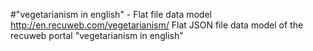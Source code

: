 #"vegetarianism in english" - Flat file data model
http://en.recuweb.com/vegetarianism/
Flat JSON file data model of the recuweb portal "vegetarianism in english"
